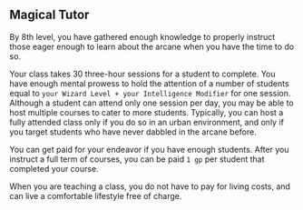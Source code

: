 ## Magical Tutor
By 8th level, you have gathered enough knowledge to properly instruct those eager enough to learn about the arcane when you have the time to do so.

Your class takes 30 three-hour sessions for a student to complete.
You have enough mental prowess to hold the attention of a number of students equal to `your Wizard Level + your Intelligence Modifier` for one session.
Although a student can attend only one session per day, you may be able to host multiple courses to cater to more students.
Typically, you can host a fully attended class only if you do so in an urban environment, and only if you target students who have never dabbled in the arcane before.

You can get paid for your endeavor if you have enough students.
After you instruct a full term of courses, you can be paid `1 gp` per student that completed your course.

When you are teaching a class, you do not have to pay for living costs, and can live a comfortable lifestyle free of charge.

<!--
Right now, I'm not so happy about this ability as I could be.
It seems thematic enough, its just, this has too much math!
--->
